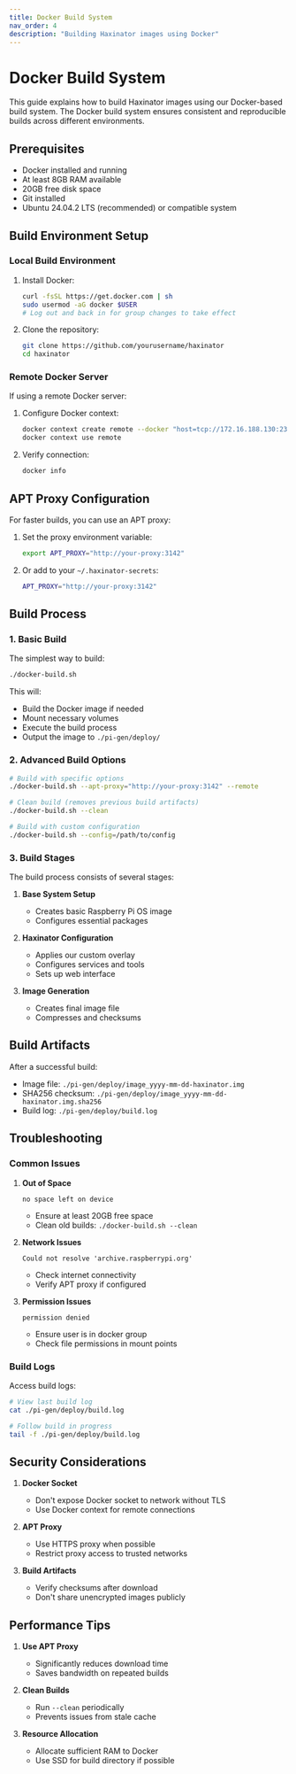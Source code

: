 ```yaml
---
title: Docker Build System
nav_order: 4
description: "Building Haxinator images using Docker"
---
```


# Docker Build System

This guide explains how to build Haxinator images using our Docker-based build system. The Docker build system ensures consistent and reproducible builds across different environments.

## Prerequisites

- Docker installed and running
- At least 8GB RAM available
- 20GB free disk space
- Git installed
- Ubuntu 24.04.2 LTS (recommended) or compatible system

## Build Environment Setup

### Local Build Environment

1. Install Docker:
   ```bash
   curl -fsSL https://get.docker.com | sh
   sudo usermod -aG docker $USER
   # Log out and back in for group changes to take effect
   ```

2. Clone the repository:
   ```bash
   git clone https://github.com/yourusername/haxinator
   cd haxinator
   ```

### Remote Docker Server

If using a remote Docker server:

1. Configure Docker context:
   ```bash
   docker context create remote --docker "host=tcp://172.16.188.130:2375"
   docker context use remote
   ```

2. Verify connection:
   ```bash
   docker info
   ```

## APT Proxy Configuration

For faster builds, you can use an APT proxy:

1. Set the proxy environment variable:
   ```bash
   export APT_PROXY="http://your-proxy:3142"
   ```

2. Or add to your `~/.haxinator-secrets`:
   ```bash
   APT_PROXY="http://your-proxy:3142"
   ```

## Build Process

### 1. Basic Build

The simplest way to build:

```bash
./docker-build.sh
```

This will:
- Build the Docker image if needed
- Mount necessary volumes
- Execute the build process
- Output the image to `./pi-gen/deploy/`

### 2. Advanced Build Options

```bash
# Build with specific options
./docker-build.sh --apt-proxy="http://your-proxy:3142" --remote

# Clean build (removes previous build artifacts)
./docker-build.sh --clean

# Build with custom configuration
./docker-build.sh --config=/path/to/config
```

### 3. Build Stages

The build process consists of several stages:

1. **Base System Setup**
   - Creates basic Raspberry Pi OS image
   - Configures essential packages

2. **Haxinator Configuration**
   - Applies our custom overlay
   - Configures services and tools
   - Sets up web interface

3. **Image Generation**
   - Creates final image file
   - Compresses and checksums

## Build Artifacts

After a successful build:

- Image file: `./pi-gen/deploy/image_yyyy-mm-dd-haxinator.img`
- SHA256 checksum: `./pi-gen/deploy/image_yyyy-mm-dd-haxinator.img.sha256`
- Build log: `./pi-gen/deploy/build.log`

## Troubleshooting

### Common Issues

1. **Out of Space**
   ```
   no space left on device
   ```
   - Ensure at least 20GB free space
   - Clean old builds: `./docker-build.sh --clean`

2. **Network Issues**
   ```
   Could not resolve 'archive.raspberrypi.org'
   ```
   - Check internet connectivity
   - Verify APT proxy if configured

3. **Permission Issues**
   ```
   permission denied
   ```
   - Ensure user is in docker group
   - Check file permissions in mount points

### Build Logs

Access build logs:
```bash
# View last build log
cat ./pi-gen/deploy/build.log

# Follow build in progress
tail -f ./pi-gen/deploy/build.log
```

## Security Considerations

1. **Docker Socket**
   - Don't expose Docker socket to network without TLS
   - Use Docker context for remote connections

2. **APT Proxy**
   - Use HTTPS proxy when possible
   - Restrict proxy access to trusted networks

3. **Build Artifacts**
   - Verify checksums after download
   - Don't share unencrypted images publicly

## Performance Tips

1. **Use APT Proxy**
   - Significantly reduces download time
   - Saves bandwidth on repeated builds

2. **Clean Builds**
   - Run `--clean` periodically
   - Prevents issues from stale cache

3. **Resource Allocation**
   - Allocate sufficient RAM to Docker
   - Use SSD for build directory if possible 